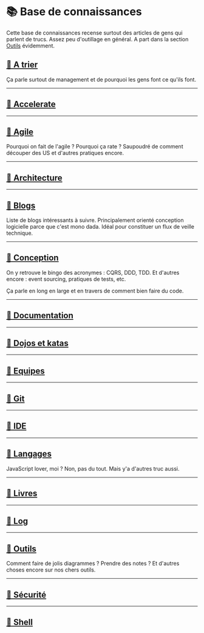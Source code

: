 # 📚 Base de connaissances

Cette base de connaissances recense surtout des articles de gens qui parlent de trucs. Assez peu d'outillage en général. A part dans la section [Outils](outils.md) évidemment.

## [🔗 A trier](a_trier.md)

Ça parle surtout de management et de pourquoi les gens font ce qu'ils font.

---

## [🔗 Accelerate](accelerate.md)

---

## [🔗 Agile](agile.md)

Pourquoi on fait de l'agile ? Pourquoi ça rate ? Saupoudré de comment découper des US et d'autres pratiques encore.

---

## [🔗 Architecture](architecture.md)

---

## [🔗 Blogs](blogs.md)

Liste de blogs intéressants à suivre. Principalement orienté conception logicielle parce que c'est mono dada. Idéal pour constituer un flux de veille technique.

---

## [🔗 Conception](conception.md)

On y retrouve le bingo des acronymes : CQRS, DDD, TDD. Et d'autres encore : event sourcing, pratiques de tests, etc.

Ça parle en long en large et en travers de comment bien faire du code.

---

## [🔗 Documentation](documenation.md)

---

## [🔗 Dojos et katas](dojos_katas.md)

---

## [🔗 Equipes](equipes.md)

---

## [🔗 Git](git.md)

---

## [🔗 IDE](ide.md)

---

## [🔗 Langages](langages.md)

JavaScript lover, moi ? Non, pas du tout. Mais y'a d'autres truc aussi.

---

## [🔗 Livres](livres.md)

---

## [🔗 Log](log.md)

---

## [🔗 Outils](outils.md)

Comment faire de jolis diagrammes ? Prendre des notes ? Et d'autres choses encore sur nos chers outils.

---

## [🔗 Sécurité](securite.md)

---

## [🔗 Shell](shell.md)